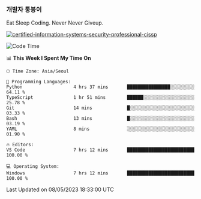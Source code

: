 ### 개발자 통붕이
Eat Sleep Coding.
Never Never Giveup.

[![certified-information-systems-security-professional-cissp](https://user-images.githubusercontent.com/44606727/157613689-acd84ec6-5f8f-4e79-89d9-a8d51f033634.png)](https://www.credly.com/badges/f394a010-85a0-450b-9136-8043af01d71c/public_url)

<!--START_SECTION:waka-->
![Code Time](http://img.shields.io/badge/Code%20Time-1%2C535%20hrs%2039%20mins-blue)

📊 **This Week I Spent My Time On** 

```text
🕑︎ Time Zone: Asia/Seoul

💬 Programming Languages: 
Python                   4 hrs 37 mins       ████████████████░░░░░░░░░   64.11 % 
TypeScript               1 hr 51 mins        ██████░░░░░░░░░░░░░░░░░░░   25.78 % 
Git                      14 mins             █░░░░░░░░░░░░░░░░░░░░░░░░   03.33 % 
Bash                     13 mins             █░░░░░░░░░░░░░░░░░░░░░░░░   03.19 % 
YAML                     8 mins              ░░░░░░░░░░░░░░░░░░░░░░░░░   01.90 % 

🔥 Editors: 
VS Code                  7 hrs 12 mins       █████████████████████████   100.00 % 

💻 Operating System: 
Windows                  7 hrs 12 mins       █████████████████████████   100.00 % 
```


 Last Updated on 08/05/2023 18:33:00 UTC
<!--END_SECTION:waka-->
